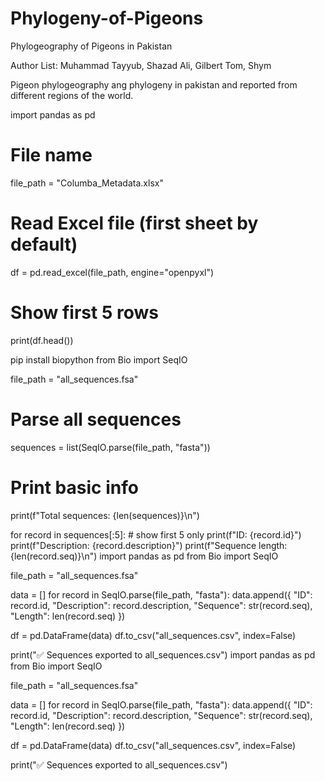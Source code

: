 # Phylogeny-of-Pigeons
Phylogeography of Pigeons in Pakistan

Author List: Muhammad Tayyub, Shazad Ali, Gilbert Tom, Shym

Pigeon phylogeography ang phylogeny in pakistan and reported from different regions of the world.

import pandas as pd

# File name
file_path = "Columba_Metadata.xlsx"

# Read Excel file (first sheet by default)
df = pd.read_excel(file_path, engine="openpyxl")

# Show first 5 rows
print(df.head())

pip install biopython
from Bio import SeqIO

file_path = "all_sequences.fsa"

# Parse all sequences
sequences = list(SeqIO.parse(file_path, "fasta"))

# Print basic info
print(f"Total sequences: {len(sequences)}\n")

for record in sequences[:5]:  # show first 5 only
    print(f"ID: {record.id}")
    print(f"Description: {record.description}")
    print(f"Sequence length: {len(record.seq)}\n")
import pandas as pd
from Bio import SeqIO

file_path = "all_sequences.fsa"

data = []
for record in SeqIO.parse(file_path, "fasta"):
    data.append({
        "ID": record.id,
        "Description": record.description,
        "Sequence": str(record.seq),
        "Length": len(record.seq)
    })

df = pd.DataFrame(data)
df.to_csv("all_sequences.csv", index=False)

print("✅ Sequences exported to all_sequences.csv")
import pandas as pd
from Bio import SeqIO

file_path = "all_sequences.fsa"

data = []
for record in SeqIO.parse(file_path, "fasta"):
    data.append({
        "ID": record.id,
        "Description": record.description,
        "Sequence": str(record.seq),
        "Length": len(record.seq)
    })

df = pd.DataFrame(data)
df.to_csv("all_sequences.csv", index=False)

print("✅ Sequences exported to all_sequences.csv")
